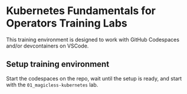 # Kubernetes Fundamentals for Operators Training Labs

This training environment is designed to work with GitHub Codespaces and/or devcontainers on VSCode.

## Setup training environment

Start the codespaces on the repo, wait until the setup is ready, and start with the `01_magicless-kubernetes` lab.
